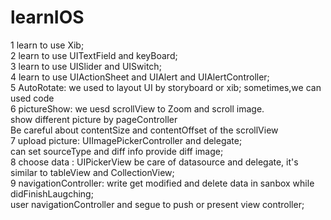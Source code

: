 # learnIOS  
1 learn to use Xib;  
2 learn to use UITextField and keyBoard;  
3 learn to use UISlider and UISwitch;   
4 learn to use UIActionSheet and UIAlert and UIAlertController;  
5 AutoRotate: we used to layout UI by storyboard or xib;  sometimes,we can used code  
6 pictureShow: we uesd scrollView to Zoom and scroll image.  
  show different picture by pageController       
  Be careful about contentSize and contentOffset of the scrollView    
7 upload picture: UIImagePickerController and delegate;   
  can set sourceType and diff info provide diff image;  
8 choose data : UIPickerView be care of datasource and delegate, it's similar to tableView and CollectionView;   
9 navigationController: write get modified and delete data in sanbox while didFinishLaugching;   
  user navigationController and segue to push or present view controller;  

